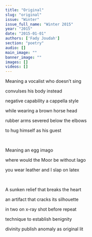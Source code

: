 ```yaml
---
title: "Original"
slug: "original"
issue: "Winter"
issue_full_name: "Winter 2015"
year: "2015"
date: "2015-01-01"
authors: ['Fady Joudah']
section: "poetry"
audio: []
main_image: ""
banner_image: ""
images: []
videos: []
---
```

Meaning a vocalist who doesn’t sing

 convulses his body instead

 negative capability a cappella style

 while wearing a brown horse head

 rubber arms severed below the elbows

 to hug himself as his guest

  

 Meaning an egg imago

 where would the Moor be without Iago

 you wear leather and I slap on latex

  

 A sunken relief that breaks the heart

 an artifact that cracks its silhouette

 in two on x-ray shot before repeat

 technique to establish benignity

 divinity publish anomaly as original lit

